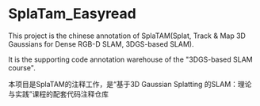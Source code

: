 # SplaTam_Easyread

This project is the chinese annotation of SplaTAM(Splat, Track & Map 3D Gaussians for Dense RGB-D SLAM, 3DGS-based SLAM).

It is the supporting code annotation warehouse of the "3DGS-based SLAM course".

本项目是SplaTAM的注释工作，是“基于3D Gaussian Splatting 的SLAM：理论与实践”课程的配套代码注释仓库

